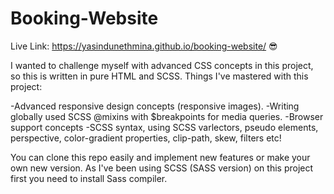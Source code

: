 # Booking-Website

Live Link: https://yasindunethmina.github.io/booking-website/ 😎

I wanted to challenge myself with advanced CSS concepts in this project, so this is written in pure HTML and SCSS.
Things I've mastered with this project:

-Advanced responsive design concepts (responsive images).
-Writing globally used SCSS @mixins with $breakpoints for media queries.
-Browser support concepts
-SCSS syntax, using SCSS varlectors, pseudo elements, perspective, color-gradient properties, clip-path, skew, filters etc!


You can clone this repo easily and implement new features or make your own new version. As I've been using SCSS (SASS version) on this project first you need to install Sass compiler. 

